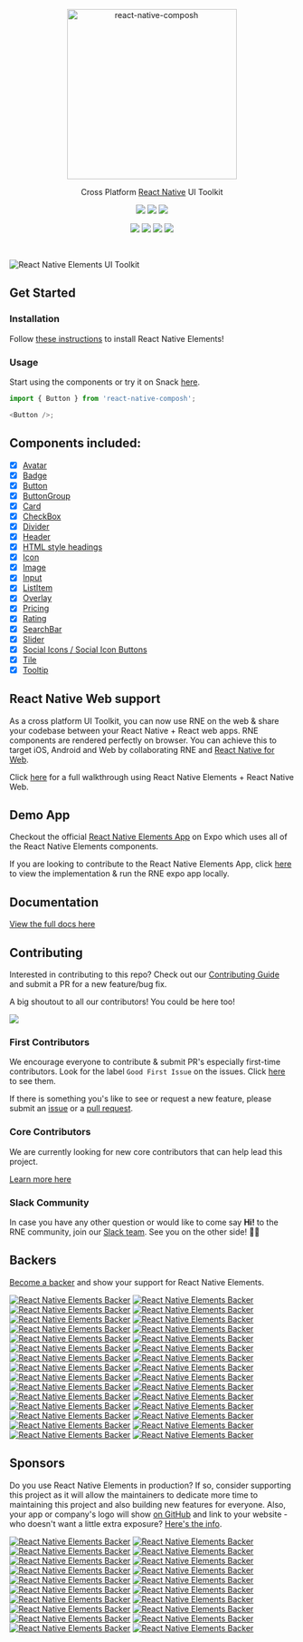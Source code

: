 <p align="center">
  <a href="https://composh.io/" target="_blank">
    <img alt="react-native-composh" src="https://github.com/Composh/react-native-comdocs/blob/master/src/assets/images/logo-composh-full-square.png?raw=true" width="300">
  </a>
</p>

<p align="center">
  Cross Platform <a href="https://facebook.github.io/react-native/">React Native</a> UI Toolkit
</p>

<p align="center">
  <a href="https://www.npmjs.com/package/react-native-composh"><img src="https://img.shields.io/npm/v/react-native-composh.svg?style=flat-square"></a>
  <a href="https://www.npmjs.com/package/react-native-composh"><img src="https://img.shields.io/npm/dm/react-native-composh.svg?style=flat-square"></a>
  <a href="https://travis-ci.org/react-native-composh/react-native-composh"><img src="https://img.shields.io/travis/react-native-composh/react-native-composh/master.svg?style=flat-square"></a>
</p>

<p align="center">
  <a href="#backers"><img src="https://opencollective.com/react-native-composh/backers/badge.svg"></a>
  <a href="#sponsors"><img src="https://opencollective.com/react-native-composh/sponsors/badge.svg"></a>
  <a href="https://github.com/prettier/prettier"><img src="https://img.shields.io/badge/styled_with-prettier-ff69b4.svg"></a>
  <a href="https://opensource.org/licenses/MIT"><img src="https://img.shields.io/badge/License-MIT-blue.svg"></a>
</p>

<br />

![React Native Elements UI Toolkit](https://user-images.githubusercontent.com/5962998/37248832-a7060286-24b1-11e8-94a8-847ab6ded4ec.png)

## Get Started

### Installation

Follow
[these instructions](https://react-native-composh.github.io/react-native-composh/docs/getting_started.html)
to install React Native Elements!

### Usage

Start using the components or try it on Snack
[here](https://snack.expo.io/rJu6gJfBZ).

```js
import { Button } from 'react-native-composh';

<Button />;
```

## Components included:

- [x] [Avatar](https://react-native-composh.github.io/react-native-composh/docs/avatar.html)
- [x] [Badge](https://react-native-composh.github.io/react-native-composh/docs/badge.html)
- [x] [Button](https://react-native-composh.github.io/react-native-composh/docs/button.html)
- [x] [ButtonGroup](https://react-native-composh.github.io/react-native-composh/docs/button_group.html)
- [x] [Card](https://react-native-composh.github.io/react-native-composh/docs/card.html)
- [x] [CheckBox](https://react-native-composh.github.io/react-native-composh/docs/checkbox.html)
- [x] [Divider](https://react-native-composh.github.io/react-native-composh/docs/divider.html)
- [x] [Header](https://react-native-composh.github.io/react-native-composh/docs/header.html)
- [x] [HTML style headings](https://react-native-composh.github.io/react-native-composh/docs/text.html)
- [x] [Icon](https://react-native-composh.github.io/react-native-composh/docs/icon.html)
- [x] [Image](https://react-native-composh.github.io/react-native-composh/docs/image.html)
- [x] [Input](https://react-native-composh.github.io/react-native-composh/docs/input.html)
- [x] [ListItem](https://react-native-composh.github.io/react-native-composh/docs/listitem.html)
- [x] [Overlay](https://react-native-composh.github.io/react-native-composh/docs/overlay.html)
- [x] [Pricing](https://react-native-composh.github.io/react-native-composh/docs/pricing.html)
- [x] [Rating](https://react-native-composh.github.io/react-native-composh/docs/rating.html)
- [x] [SearchBar](https://react-native-composh.github.io/react-native-composh/docs/searchbar.html)
- [x] [Slider](https://react-native-composh.github.io/react-native-composh/docs/slider.html)
- [x] [Social Icons / Social Icon Buttons](https://react-native-composh.github.io/react-native-composh/docs/social_icon.html)
- [x] [Tile](https://react-native-composh.github.io/react-native-composh/docs/tile.html)
- [x] [Tooltip](https://react-native-composh.github.io/react-native-composh/docs/tooltip.html)

## React Native Web support

As a cross platform UI Toolkit, you can now use RNE on the web & share your codebase between your React Native + React web apps. RNE components are rendered perfectly on browser. You can achieve this to target iOS, Android and Web by collaborating RNE and [React Native for Web](https://github.com/necolas/react-native-web).

Click [here](https://react-native-composh.github.io/react-native-composh/blog/2018/12/13/react-native-web.html) for a full walkthrough using React Native Elements + React Native Web.

## Demo App

Checkout the official
[React Native Elements App](https://expo.io/@monte9/react-native-composh-app)
on Expo which uses all of the React Native Elements components.

If you are looking to contribute to the React Native Elements App, click
[here](https://github.com/react-native-composh/react-native-composh-app) to
view the implementation & run the RNE expo app locally.

## Documentation

[View the full docs here](https://react-native-composh.github.io/react-native-composh/docs/overview.html)

## Contributing

Interested in contributing to this repo? Check out our
[Contributing Guide](https://react-native-composh.github.io/react-native-composh/docs/contributing.html)
and submit a PR for a new feature/bug fix.

A big shoutout to all our contributors! You could be here too!

<a href="https://github.com/react-native-composh/react-native-composh/graphs/contributors"><img src="https://opencollective.com/react-native-composh/contributors.svg?width=890&button=false" /></a>

### First Contributors

We encourage everyone to contribute & submit PR's especially first-time
contributors. Look for the label `Good First Issue` on the issues. Click
[here](https://github.com/react-native-composh/react-native-composh/labels/%F0%9F%91%B6%20Good%20First%20Issue)
to see them.

If there is something you's like to see or request a new feature, please submit
an
[issue](https://github.com/react-native-composh/react-native-composh/issues/new)
or a
[pull request](https://github.com/react-native-composh/react-native-composh/pulls).

### Core Contributors

We are currently looking for new core contributors that can help lead this project.

[Learn more here](https://github.com/react-native-composh/react-native-composh/issues/2222)

### Slack Community

In case you have any other question or would like to come say **Hi!** to the RNE
community, join our [Slack team](https://react-native-composh-slack.herokuapp.com).
See you on the other side! 👋😃

## Backers

[Become a backer](https://opencollective.com/react-native-composh#backer) and show your support for React Native Elements.

[![React Native Elements Backer](https://opencollective.com/react-native-composh/backer/0/avatar)](https://opencollective.com/react-native-composh/backer/0/website)
[![React Native Elements Backer](https://opencollective.com/react-native-composh/backer/1/avatar)](https://opencollective.com/react-native-composh/backer/1/website)
[![React Native Elements Backer](https://opencollective.com/react-native-composh/backer/2/avatar)](https://opencollective.com/react-native-composh/backer/2/website)
[![React Native Elements Backer](https://opencollective.com/react-native-composh/backer/3/avatar)](https://opencollective.com/react-native-composh/backer/3/website)
[![React Native Elements Backer](https://opencollective.com/react-native-composh/backer/4/avatar)](https://opencollective.com/react-native-composh/backer/4/website)
[![React Native Elements Backer](https://opencollective.com/react-native-composh/backer/5/avatar)](https://opencollective.com/react-native-composh/backer/5/website)
[![React Native Elements Backer](https://opencollective.com/react-native-composh/backer/6/avatar)](https://opencollective.com/react-native-composh/backer/6/website)
[![React Native Elements Backer](https://opencollective.com/react-native-composh/backer/7/avatar)](https://opencollective.com/react-native-composh/backer/7/website)
[![React Native Elements Backer](https://opencollective.com/react-native-composh/backer/8/avatar)](https://opencollective.com/react-native-composh/backer/8/website)
[![React Native Elements Backer](https://opencollective.com/react-native-composh/backer/9/avatar)](https://opencollective.com/react-native-composh/backer/9/website)
[![React Native Elements Backer](https://opencollective.com/react-native-composh/backer/10/avatar)](https://opencollective.com/react-native-composh/backer/10/website)
[![React Native Elements Backer](https://opencollective.com/react-native-composh/backer/11/avatar)](https://opencollective.com/react-native-composh/backer/11/website)
[![React Native Elements Backer](https://opencollective.com/react-native-composh/backer/12/avatar)](https://opencollective.com/react-native-composh/backer/12/website)
[![React Native Elements Backer](https://opencollective.com/react-native-composh/backer/13/avatar)](https://opencollective.com/react-native-composh/backer/13/website)
[![React Native Elements Backer](https://opencollective.com/react-native-composh/backer/14/avatar)](https://opencollective.com/react-native-composh/backer/14/website)
[![React Native Elements Backer](https://opencollective.com/react-native-composh/backer/15/avatar)](https://opencollective.com/react-native-composh/backer/15/website)
[![React Native Elements Backer](https://opencollective.com/react-native-composh/backer/16/avatar)](https://opencollective.com/react-native-composh/backer/16/website)
[![React Native Elements Backer](https://opencollective.com/react-native-composh/backer/17/avatar)](https://opencollective.com/react-native-composh/backer/17/website)
[![React Native Elements Backer](https://opencollective.com/react-native-composh/backer/18/avatar)](https://opencollective.com/react-native-composh/backer/18/website)
[![React Native Elements Backer](https://opencollective.com/react-native-composh/backer/19/avatar)](https://opencollective.com/react-native-composh/backer/19/website)
[![React Native Elements Backer](https://opencollective.com/react-native-composh/backer/20/avatar)](https://opencollective.com/react-native-composh/backer/20/website)
[![React Native Elements Backer](https://opencollective.com/react-native-composh/backer/21/avatar)](https://opencollective.com/react-native-composh/backer/21/website)
[![React Native Elements Backer](https://opencollective.com/react-native-composh/backer/22/avatar)](https://opencollective.com/react-native-composh/backer/22/website)
[![React Native Elements Backer](https://opencollective.com/react-native-composh/backer/23/avatar)](https://opencollective.com/react-native-composh/backer/23/website)
[![React Native Elements Backer](https://opencollective.com/react-native-composh/backer/24/avatar)](https://opencollective.com/react-native-composh/backer/24/website)
[![React Native Elements Backer](https://opencollective.com/react-native-composh/backer/25/avatar)](https://opencollective.com/react-native-composh/backer/25/website)
[![React Native Elements Backer](https://opencollective.com/react-native-composh/backer/26/avatar)](https://opencollective.com/react-native-composh/backer/26/website)
[![React Native Elements Backer](https://opencollective.com/react-native-composh/backer/27/avatar)](https://opencollective.com/react-native-composh/backer/27/website)
[![React Native Elements Backer](https://opencollective.com/react-native-composh/backer/28/avatar)](https://opencollective.com/react-native-composh/backer/28/website)
[![React Native Elements Backer](https://opencollective.com/react-native-composh/backer/29/avatar)](https://opencollective.com/react-native-composh/backer/29/website)

## Sponsors

Do you use React Native Elements in production? If so, consider supporting this project as it will allow the maintainers to dedicate more time to maintaining this project and also building new features for everyone. Also, your app or company's logo will show [on GitHub](https://github.com/react-native-composh/react-native-composh#sponsors) and link to your website - who doesn't want a little extra exposure? [Here's the info](https://opencollective.com/react-native-composh#sponsor).

[![React Native Elements Backer](https://opencollective.com/react-native-composh/sponsor/0/avatar)](https://opencollective.com/react-native-composh/sponsor/0/website)
[![React Native Elements Backer](https://opencollective.com/react-native-composh/sponsor/1/avatar)](https://opencollective.com/react-native-composh/sponsor/1/website)
[![React Native Elements Backer](https://opencollective.com/react-native-composh/sponsor/2/avatar)](https://opencollective.com/react-native-composh/sponsor/2/website)
[![React Native Elements Backer](https://opencollective.com/react-native-composh/sponsor/3/avatar)](https://opencollective.com/react-native-composh/sponsor/3/website)
[![React Native Elements Backer](https://opencollective.com/react-native-composh/sponsor/4/avatar)](https://opencollective.com/react-native-composh/sponsor/4/website)
[![React Native Elements Backer](https://opencollective.com/react-native-composh/sponsor/5/avatar)](https://opencollective.com/react-native-composh/sponsor/5/website)
[![React Native Elements Backer](https://opencollective.com/react-native-composh/sponsor/6/avatar)](https://opencollective.com/react-native-composh/sponsor/6/website)
[![React Native Elements Backer](https://opencollective.com/react-native-composh/sponsor/7/avatar)](https://opencollective.com/react-native-composh/sponsor/7/website)
[![React Native Elements Backer](https://opencollective.com/react-native-composh/sponsor/8/avatar)](https://opencollective.com/react-native-composh/sponsor/8/website)
[![React Native Elements Backer](https://opencollective.com/react-native-composh/sponsor/9/avatar)](https://opencollective.com/react-native-composh/sponsor/9/website)
[![React Native Elements Backer](https://opencollective.com/react-native-composh/sponsor/10/avatar)](https://opencollective.com/react-native-composh/sponsor/10/website)
[![React Native Elements Backer](https://opencollective.com/react-native-composh/sponsor/11/avatar)](https://opencollective.com/react-native-composh/sponsor/11/website)
[![React Native Elements Backer](https://opencollective.com/react-native-composh/sponsor/12/avatar)](https://opencollective.com/react-native-composh/sponsor/12/website)
[![React Native Elements Backer](https://opencollective.com/react-native-composh/sponsor/13/avatar)](https://opencollective.com/react-native-composh/sponsor/13/website)
[![React Native Elements Backer](https://opencollective.com/react-native-composh/sponsor/14/avatar)](https://opencollective.com/react-native-composh/sponsor/14/website)
[![React Native Elements Backer](https://opencollective.com/react-native-composh/sponsor/15/avatar)](https://opencollective.com/react-native-composh/sponsor/15/website)
[![React Native Elements Backer](https://opencollective.com/react-native-composh/sponsor/16/avatar)](https://opencollective.com/react-native-composh/sponsor/16/website)
[![React Native Elements Backer](https://opencollective.com/react-native-composh/sponsor/17/avatar)](https://opencollective.com/react-native-composh/sponsor/17/website)
[![React Native Elements Backer](https://opencollective.com/react-native-composh/sponsor/18/avatar)](https://opencollective.com/react-native-composh/sponsor/18/website)
[![React Native Elements Backer](https://opencollective.com/react-native-composh/sponsor/19/avatar)](https://opencollective.com/react-native-composh/sponsor/19/website)
